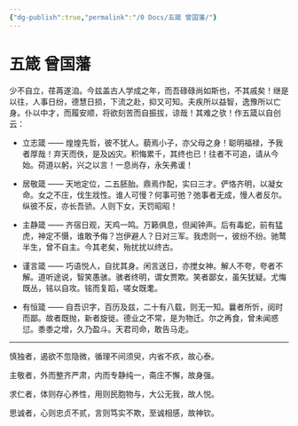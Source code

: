 ```yaml
---
{"dg-publish":true,"permalink":"/0 Docs/五箴 曾国藩/"}
---
```


# 五箴 曾国藩

少不自立，荏苒遂洎。今兹盖古人学成之年，而吾碌碌尚如斯也，不其戚矣！继是以往，人事日纷，德慧日损，下流之赴，抑又可知。夫疾所以益智，逸豫所以亡身。仆以中才，而履安顺，将欲刻苦而自振拔，谅哉！其难之欤！作五箴以自创云：

- 立志箴 —— 煌煌先哲，彼不犹人。藐焉小子，亦父母之身！聪明福禄，予我者厚哉！弃天而佚，是及凶灾。积悔累千，其终也已！往者不可追，请从今始。荷道以躬，兴之以言！一息尚存，永矢弗谖！

- 居敬箴 —— 天地定位，二五胚胎。鼎焉作配，实曰三才。俨恪齐明，以凝女命。女之不庄，伐生戕性。谁人可慢？何事可弛？弛事者无成，慢人者反尔。纵彼不反，亦长吾骄。人则下女，天罚昭昭！

- 主静箴 —— 齐宿日观，天鸡一鸣。万籁俱息，但闻钟声。后有毒蛇，前有猛虎，神定不慑，谁敢予侮？岂伊避人？日对三军。我虑则一，彼纷不纷。驰鹜半生，曾不自主。今其老矣，殆扰扰以终古。

- 谨言箴 —— 巧语悦人，自扰其身。闲言送日，亦搅女神。解人不夸，夸者不解。道听途说，智笑愚骇。骇者终明，谓女贾欺。笑者鄙女，虽矢犹疑。尤悔既丛，铭以自攻。铭而复蹈，嗟女既耄。

- 有恒箴 —— 自吾识字，百历及兹，二十有八载，则无一知。曩者所忻，阅时而鄙。故者既抛，新者旋徙。德业之不常，是为物迁。尔之再食，曾未闻惑愆。黍黍之增，久乃盈斗。天君司命，敢告马走。

---

慎独者，遏欲不忽隐微，循理不间须臾，内省不疚，故心泰。

主敬者，外而整齐严肃，内而专静纯一，斋庄不懈，故身强。

求仁者，体则存心养性，用则民胞物与，大公无我，故人悦。

思诚者，心则忠贞不贰，言则笃实不欺，至诚相感，故神钦。   
